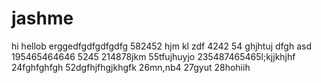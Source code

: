 # jashme
hi
hellob
erggedfgdfgdfgdfg
582452
hjm
kl
zdf
4242
54
ghjhtuj
dfgh
asd
195465464646
5245
214878jkm
55tfujhuyjo
235487465465l;kjjkhjhf
24fghfghfgh
52dgfhjfhgjkhgfk
26mn,nb4
27gyut
28hohiih
